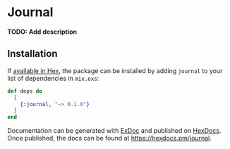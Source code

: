 # Journal

**TODO: Add description**

## Installation

If [available in Hex](https://hex.pm/docs/publish), the package can be installed
by adding `journal` to your list of dependencies in `mix.exs`:

```elixir
def deps do
  [
    {:journal, "~> 0.1.0"}
  ]
end
```

Documentation can be generated with [ExDoc](https://github.com/elixir-lang/ex_doc)
and published on [HexDocs](https://hexdocs.pm). Once published, the docs can
be found at <https://hexdocs.pm/journal>.

